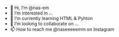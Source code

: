 - 👋 Hi, I’m @nas-em
- 👀 I’m interested in ...
- 🌱 I’m currently learning HTML & Pyhton 
- 💞️ I’m looking to collaborate on ...
- 📫 How to reach me @naseeeeemm on Instagram

<!---
nas-em/nas-em is a ✨ special ✨ repository because its `README.md` (this file) appears on your GitHub profile.
You can click the Preview link to take a look at your changes.
--->
